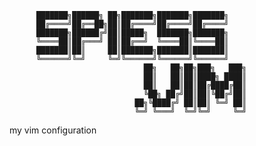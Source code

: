 
          ███████╗██████╗ ██╗███████╗███████╗███████╗
          ██╔════╝██╔══██╗██║██╔════╝██╔════╝██╔════╝
          ███████╗██████╔╝██║█████╗  ███████╗███████╗
          ╚════██║██╔═══╝ ██║██╔══╝  ╚════██║╚════██║
          ███████║██║     ██║███████╗███████║███████║
          ╚══════╝╚═╝     ╚═╝╚══════╝╚══════╝╚══════╝
                                  ██╗   ██╗██╗███╗   ███╗
                                  ██║   ██║██║████╗ ████║
                                  ██║   ██║██║██╔████╔██║
                                  ╚██╗ ██╔╝██║██║╚██╔╝██║
                                ██╗╚████╔╝ ██║██║ ╚═╝ ██║
                                ╚═╝ ╚═══╝  ╚═╝╚═╝     ╚═╝




my vim configuration
